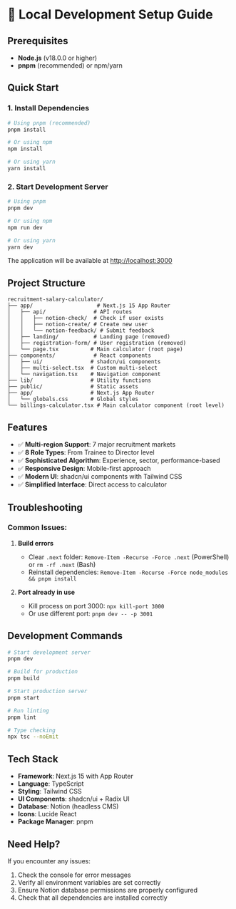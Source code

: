 # 🚀 Local Development Setup Guide

## Prerequisites

- **Node.js** (v18.0.0 or higher)
- **pnpm** (recommended) or npm/yarn

## Quick Start

### 1. Install Dependencies

```bash
# Using pnpm (recommended)
pnpm install

# Or using npm
npm install

# Or using yarn
yarn install
```

### 2. Start Development Server

```bash
# Using pnpm
pnpm dev

# Or using npm
npm run dev

# Or using yarn
yarn dev
```

The application will be available at [http://localhost:3000](http://localhost:3000)

## Project Structure

```
recruitment-salary-calculator/
├── app/                    # Next.js 15 App Router
│   ├── api/               # API routes
│   │   ├── notion-check/  # Check if user exists
│   │   ├── notion-create/ # Create new user
│   │   └── notion-feedback/ # Submit feedback
│   ├── landing/           # Landing page (removed)
│   ├── registration-form/ # User registration (removed)
│   └── page.tsx          # Main calculator (root page)
├── components/            # React components
│   ├── ui/               # shadcn/ui components
│   ├── multi-select.tsx  # Custom multi-select
│   └── navigation.tsx    # Navigation component
├── lib/                  # Utility functions
├── public/               # Static assets
├── app/                  # Next.js App Router
│   └── globals.css       # Global styles
└── billings-calculator.tsx # Main calculator component (root level)
```

## Features

- ✅ **Multi-region Support**: 7 major recruitment markets
- ✅ **8 Role Types**: From Trainee to Director level
- ✅ **Sophisticated Algorithm**: Experience, sector, performance-based
- ✅ **Responsive Design**: Mobile-first approach
- ✅ **Modern UI**: shadcn/ui components with Tailwind CSS
- ✅ **Simplified Interface**: Direct access to calculator

## Troubleshooting

### Common Issues:

1. **Build errors**
   - Clear `.next` folder: `Remove-Item -Recurse -Force .next` (PowerShell) or `rm -rf .next` (Bash)
   - Reinstall dependencies: `Remove-Item -Recurse -Force node_modules && pnpm install`

2. **Port already in use**
   - Kill process on port 3000: `npx kill-port 3000`
   - Or use different port: `pnpm dev -- -p 3001`

## Development Commands

```bash
# Start development server
pnpm dev

# Build for production
pnpm build

# Start production server
pnpm start

# Run linting
pnpm lint

# Type checking
npx tsc --noEmit
```

## Tech Stack

- **Framework**: Next.js 15 with App Router
- **Language**: TypeScript
- **Styling**: Tailwind CSS
- **UI Components**: shadcn/ui + Radix UI
- **Database**: Notion (headless CMS)
- **Icons**: Lucide React
- **Package Manager**: pnpm

## Need Help?

If you encounter any issues:
1. Check the console for error messages
2. Verify all environment variables are set correctly
3. Ensure Notion database permissions are properly configured
4. Check that all dependencies are installed correctly
